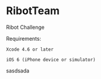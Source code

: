 RibotTeam
=========

Ribot Challenge


Requirements:

	Xcode 4.6 or later

	iOS 6 (iPhone device or simulator)

sasdsada



